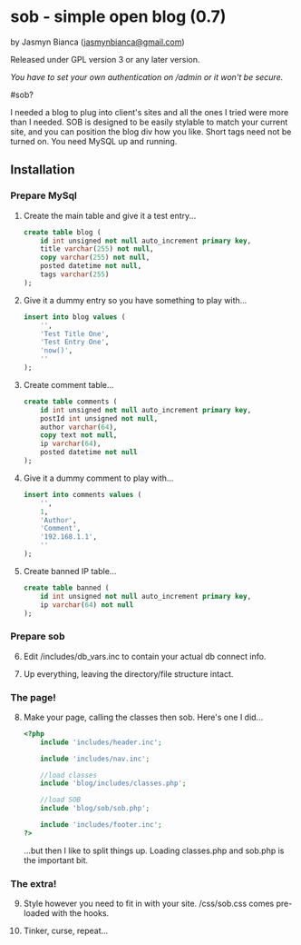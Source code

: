 sob - simple open blog (0.7)
============================

by Jasmyn Bianca (jasmynbianca@gmail.com)

Released under GPL version 3 or any later version.

*You have to set your own authentication on /admin or it won't be secure.*

#sob?

I needed a blog to plug into client's sites and all the ones I tried were more than I needed.
SOB is designed to be easily stylable to match your current site, and you can position the blog div how you like.
Short tags need not be turned on. You need MySQL up and running.

## Installation

### Prepare MySql

1. Create the main table and give it a test entry...
    ```sql
    create table blog (
        id int unsigned not null auto_increment primary key,
        title varchar(255) not null,
        copy varchar(255) not null,
        posted datetime not null,
        tags varchar(255)
    );
    ```

2. Give it a dummy entry so you have something to play with...
    ```sql
    insert into blog values (
        '',
        'Test Title One',
        'Test Entry One',
        'now()',
        ''
    );
    ```

3. Create comment table...
    ```sql
    create table comments (
        id int unsigned not null auto_increment primary key,
        postId int unsigned not null,
        author varchar(64),
        copy text not null,
        ip varchar(64),
        posted datetime not null
    );
    ```

4. Give it a dummy comment to play with...
    ```sql
    insert into comments values (
        '',
        1,
        'Author',
        'Comment',
        '192.168.1.1',
        ''
    );
    ```

5. Create banned IP table...
    ```sql
    create table banned (
        id int unsigned not null auto_increment primary key,
        ip varchar(64) not null
    );
    ```

### Prepare sob

6. Edit /includes/db_vars.inc to contain your actual db connect info.

7. Up everything, leaving the directory/file structure intact.

### The page!

8. Make your page, calling the classes then sob. Here's one I did...
    ```php
    <?php
        include 'includes/header.inc';

        include 'includes/nav.inc';

        //load classes
        include 'blog/includes/classes.php';

        //load SOB
        include	'blog/sob/sob.php';

        include 'includes/footer.inc';
    ?>
    ```

    ...but then I like to split things up. Loading classes.php and sob.php is the important bit.

### The extra!

9. Style however you need to fit in with your site. /css/sob.css comes pre-loaded with the hooks.

10. Tinker, curse, repeat...
